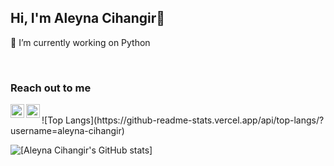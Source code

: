 ## Hi, I'm Aleyna Cihangir👋

🔭 I’m currently working on Python 

<br />

### Reach out to me 

[<img width="22" src="https://unpkg.com/simple-icons@v6/icons/gmail.svg" align="left" />][gmail] 
[<img width="22" src="https://unpkg.com/simple-icons@v6/icons/linkedin.svg" align="left" />][linkedin]

[linkedin]: https://www.linkedin.com/in/aleynacihangir
[gmail]: aleynaacihangir@gmail.com

<br />
![Top Langs](https://github-readme-stats.vercel.app/api/top-langs/?username=aleyna-cihangir)

![[Aleyna Cihangir's GitHub stats]](https://github-readme-stats.vercel.app/api?username=aleyna-cihangir&show_icons=true&theme=radical)


